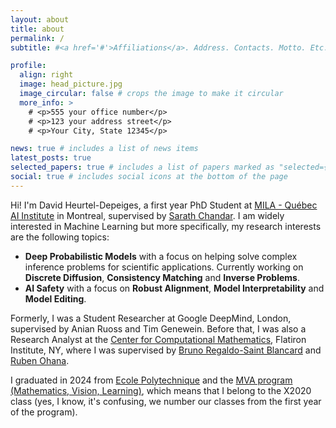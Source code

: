 ```yaml
---
layout: about
title: about
permalink: /
subtitle: #<a href='#'>Affiliations</a>. Address. Contacts. Motto. Etc.

profile:
  align: right
  image: head_picture.jpg
  image_circular: false # crops the image to make it circular
  more_info: >
    # <p>555 your office number</p>
    # <p>123 your address street</p>
    # <p>Your City, State 12345</p>

news: true # includes a list of news items
latest_posts: true
selected_papers: true # includes a list of papers marked as "selected={true}"
social: true # includes social icons at the bottom of the page
---
```


Hi! I'm David Heurtel-Depeiges, a first year PhD Student at [MILA - Québec AI Institute](https://mila.quebec/) in Montreal, supervised by [Sarath Chandar](https://sarathchandar.in/). I am widely interested in Machine Learning but more specifically, my research interests are the following topics:

- **Deep Probabilistic Models** with a focus on helping solve complex inference problems for scientific applications. Currently working on **Discrete Diffusion**, **Consistency Matching** and **Inverse Problems**.
- **AI Safety** with a focus on **Robust Alignment**, **Model Interpretability** and **Model Editing**.

Formerly, I was a Student Researcher at Google DeepMind, London, supervised by Anian Ruoss and Tim Genewein. Before that, I was also a Research Analyst at the [Center for Computational Mathematics](https://www.simonsfoundation.org/flatiron/center-for-computational-mathematics/), Flatiron Institute, NY, where I was supervised by [Bruno Regaldo-Saint Blancard](https://users.flatironinstitute.org/~bregaldosaintblancard/) and [Ruben Ohana](https://rubenohana.github.io/).

I graduated in 2024 from [Ecole Polytechnique](https://www.polytechnique.edu/en) and the [MVA program (Mathematics, Vision, Learning)](https://www.master-mva.com/), which means that I belong to the X2020 class (yes, I know, it's confusing, we number our classes from the first year of the program).

<!--
Link to your social media connections, too. This theme is set up to use [Font Awesome icons](https://fontawesome.com/) and [Academicons](https://jpswalsh.github.io/academicons/), like the ones below. Add your Facebook, Twitter, LinkedIn, Google Scholar, or just disable all of them. -->

